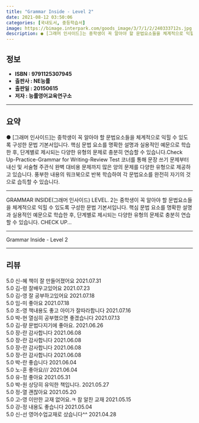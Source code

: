 ```yaml
---
title: "Grammar Inside - Level 2"
date: 2021-08-12 03:50:06
categories: [국내도서, 중등학습서]
image: https://bimage.interpark.com/goods_image/3/7/1/2/240333712s.jpg
description: ● [그래머 인사이드]는 중학생이 꼭 알아야 할 문법요소들을 체계적으로 익힐 수 있도록 구성한 문법 기본서입니다. 핵심 문법 요소를 명확한 설명과 실용적인 예문으로 학습한 후, 단계별로 제시되는 다양한 유형의 문제로 충분히 연습할 수 있습니다.Check Up-Practice-Gramm
---
```


## **정보**

- **ISBN : 9791125307945**
- **출판사 : NE능률**
- **출판일 : 20150615**
- **저자 : 능률영어교육연구소**

------



## **요약**

●  [그래머 인사이드]는 중학생이 꼭 알아야 할 문법요소들을 체계적으로 익힐 수 있도록 구성한 문법 기본서입니다. 핵심 문법 요소를 명확한 설명과 실용적인 예문으로 학습한 후, 단계별로 제시되는 다양한 유형의 문제로 충분히 연습할 수 있습니다.Check Up-Practice-Grammar for Writing-Review Test 코너를 통해 문장 쓰기 문제부터 내신 및 서술형 주관식 완벽 대비용 문제까지 많은 양의 문제를 다양한 유형으로 제공하고 있습니다. 풍부한 내용의 워크북으로 반복 학습하여 각 문법요소를 완전히 자기의 것으로 습득할 수 있습니다.

------

GRAMMAR INSIDE(그래머 인사이드) LEVEL. 2는 중학생이 꼭 알아야 할 문법요소들을 체계적으로 익힐 수 있도록 구성한 문법 기본서입니다. 핵심 문법 요소를 명확한 설명과 실용적인 예문으로 학습한 후, 단계별로 제시되는 다양한 유형의 문제로 충분히 연습할 수 있습니다. CHECK UP... 

------


Grammar Inside - Level 2 

------


## **리뷰** 

5.0 신-혜 책이 잘 만들어졌어요 2021.07.31 <br/>5.0 김-령 잘배우고있어요 2021.07.23 <br/>5.0 김-영 잘 공부하고있어요 2021.07.18 <br/>5.0 임-미 좋아요 2021.07.18 <br/>5.0 조-영 책내용도 좋고 아이가 잘따라합니다 2021.07.16 <br/>5.0 박-현 열심히 공부했으면 좋겠습니다 2021.07.13 <br/>5.0 김-량 문법다지기에 좋아요. 2021.06.26 <br/>5.0 장-란 감사합니다  2021.06.08 <br/>5.0 장-란 감사합니다  2021.06.08 <br/>5.0 장-란 감사합니다  2021.06.08 <br/>5.0 장-란 감사합니다  2021.06.08 <br/>5.0 박-란 좋습니다 2021.06.04 <br/>5.0 노-훈 좋아요/// 2021.06.04 <br/>5.0 유-정 좋아요 2021.05.31 <br/>5.0 박-원 상당히 유익한 책입니다. 2021.05.27 <br/>5.0 정-열 괜찮아요 2021.05.20 <br/>5.0 고-영 이만한 교재 없어요.ㅋ
참 알찬 교재 2021.05.15 <br/>5.0 강-정 내용도 좋습니다 2021.05.04 <br/>5.0 신-선 영어수업교재로 샀습니다^^ 2021.04.28 <br/>